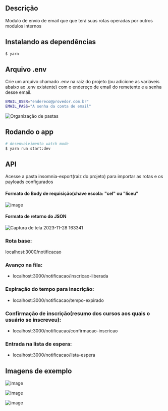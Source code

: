 ## Descrição

Modulo de envio de email que que terá suas rotas operadas por outros modulos internos

## Instalando as dependências

```bash
$ yarn
```

## Arquivo .env

Crie um arquivo chamado .env na raiz do projeto (ou adicione as variáveis abaixo ao .env existente) com o endereço de email do remetente e a senha desse email.

```bash
EMAIL_USER="endereco@provedor.com.br"
EMAIL_PASS="A senha da conta de email"
```

![Organização de pastas](https://github.com/Jorge-William/notificacao-via-email/assets/19416864/190c8e01-a993-4da8-8bff-651df88180ee)

## Rodando o app

```bash
# desenvolvimento watch mode
$ yarn run start:dev
```

## API

Acesse a pasta insomnia-export(raiz do projeto) para importar as rotas e os payloads configurados

#### Formato do Body de requisição(chave escola: "cel" ou "liceu"

![image](https://github.com/Centro-Educacional-da-Lagoa/notificacao-via-email-atividades-extra/assets/19416864/9fdc9363-a151-49b4-b809-de60b4877409)


#### Formato de retorno do JSON

![Captura de tela 2023-11-28 163341](https://github.com/Centro-Educacional-da-Lagoa/notificacao-via-email-atividades-extra/assets/19416864/2e4db93d-34e6-42f2-834b-b7eb063b703a)



### Rota base:

localhost:3000/notificacao

### Avanço na fila:

- localhost:3000/notificacao/inscricao-liberada

### Expiração do tempo para inscrição:

- localhost:3000/notificacao/tempo-expirado

### Confirmação de inscrição(resumo dos cursos aos quais o usuário se inscreveu):

- localhost:3000/notificacao/confirmacao-inscricao

### Entrada na lista de espera:

- localhost:3000/notificacao/lista-espera


## Imagens de exemplo

![image](https://github.com/Centro-Educacional-da-Lagoa/notificacao-via-email-atividades-extra/assets/19416864/59f82e5a-41f7-4a44-a1b2-83b751e30d57)


![image](https://github.com/Centro-Educacional-da-Lagoa/notificacao-via-email-atividades-extra/assets/19416864/e1374fe5-ea18-42bd-bd92-64ee4c765d75)


![image](https://github.com/Centro-Educacional-da-Lagoa/notificacao-via-email-atividades-extra/assets/19416864/0ab92a03-9c36-4dda-975b-de793b04e885)

